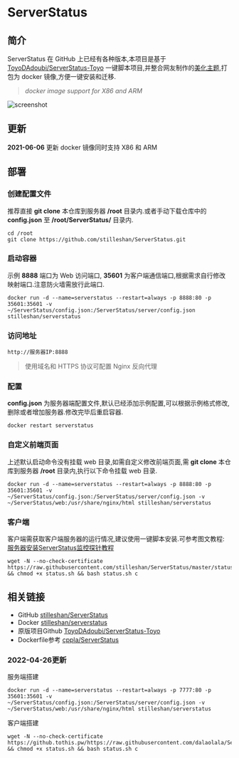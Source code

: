 # ServerStatus
## 简介
ServerStatus 在 GitHub 上已经有各种版本,本项目是基于 [ToyoDAdoubi/ServerStatus-Toyo](https://github.com/ToyoDAdoubi/ServerStatus-Toyo) 一键脚本项目,并整合网友制作的[美化主题](https://www.hostloc.com/thread-494384-1-1.html),打包为 docker 镜像,方便一键安装和迁移.
> *docker image support for X86 and ARM*

![screenshot](https://raw.githubusercontent.com/stilleshan/ServerStatus/master/screenshot.jpg)

## 更新
**2021-06-06** 更新 docker 镜像同时支持 X86 和 ARM

## 部署
### 创建配置文件
推荐直接 **git clone** 本仓库到服务器 **/root** 目录内.或者手动下载仓库中的 **config.json** 至 **/root/ServerStatus/** 目录内.
```shell
cd /root
git clone https://github.com/stilleshan/ServerStatus.git
```

### 启动容器
示例 **8888** 端口为 Web 访问端口, **35601** 为客户端通信端口,根据需求自行修改映射端口.注意防火墙需放行此端口.
```shell
docker run -d --name=serverstatus --restart=always -p 8888:80 -p 35601:35601 -v ~/ServerStatus/config.json:/ServerStatus/server/config.json stilleshan/serverstatus
```

### 访问地址
```
http://服务器IP:8888
```
> 使用域名和 HTTPS 协议可配置 Nginx 反向代理


### 配置
**config.json** 为服务器端配置文件,默认已经添加示例配置,可以根据示例格式修改,删除或者增加服务器.修改完毕后重启容器.
```shell
docker restart serverstatus
```

### 自定义前端页面
上述默认启动命令没有挂载 web 目录,如需自定义修改前端页面,需 **git clone** 本仓库到服务器 **/root** 目录内,执行以下命令挂载 web 目录.
```shell
docker run -d --name=serverstatus --restart=always -p 8888:80 -p 35601:35601 -v ~/ServerStatus/config.json:/ServerStatus/server/config.json -v ~/ServerStatus/web:/usr/share/nginx/html stilleshan/serverstatus
```

### 客户端
客户端需获取客户端服务器的运行情况,建议使用一键脚本安装.可参考图文教程: [服务器安装ServerStatus监控探针教程](https://www.ioiox.com/archives/27.html)
```shell
wget -N --no-check-certificate https://raw.githubusercontent.com/stilleshan/ServerStatus/master/status.sh && chmod +x status.sh && bash status.sh c
```

## 相关链接
- GitHub [stilleshan/ServerStatus](https://github.com/stilleshan/ServerStatus)
- Docker [stilleshan/serverstatus](https://hub.docker.com/r/stilleshan/serverstatus)
- 原版项目Github [ToyoDAdoubi/ServerStatus-Toyo](https://github.com/ToyoDAdoubi/ServerStatus-Toyo)
- Dockerfile参考 [cppla/ServerStatus](https://github.com/cppla/ServerStatus)

### 2022-04-26更新

服务端搭建
```
docker run -d --name=serverstatus --restart=always -p 7777:80 -p 35601:35601 -v ~/ServerStatus/config.json:/ServerStatus/server/config.json -v ~/ServerStatus/web:/usr/share/nginx/html stilleshan/serverstatus
```

客户端搭建
```
wget -N --no-check-certificate https://github.tothis.pw/https://raw.githubusercontent.com/dalaolala/ServerStatus2/master/status.sh && chmod +x status.sh && bash status.sh c
```
